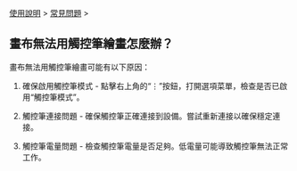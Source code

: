 [使用說明](/dragonnest/drawnote/manual/zh-tw) > [常見問題](/dragonnest/drawnote/manual/zh-tw/q_a) >

畫布無法用觸控筆繪畫怎麼辦？
---
畫布無法用觸控筆繪畫可能有以下原因：

1. 確保啟用觸控筆模式 - 點擊右上角的“⋮”按鈕，打開選項菜單，檢查是否已啟用“觸控筆模式”。

2. 觸控筆連接問題 - 確保觸控筆正確連接到設備。嘗試重新連接以確保穩定連接。

3. 觸控筆電量問題 - 檢查觸控筆電量是否足夠。低電量可能導致觸控筆無法正常工作。